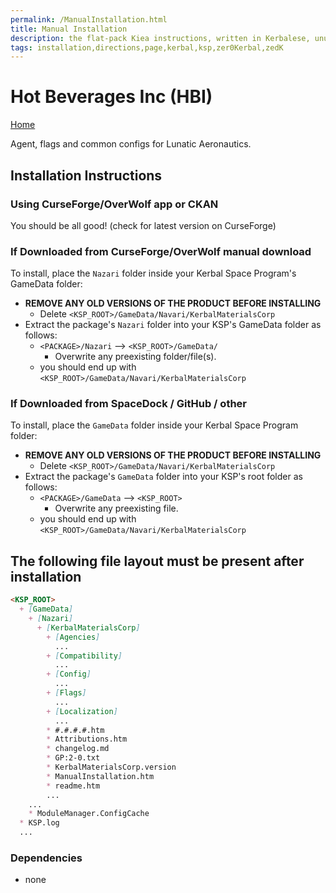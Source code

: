 ```yaml
---
permalink: /ManualInstallation.html
title: Manual Installation
description: the flat-pack Kiea instructions, written in Kerbalese, unusally present
tags: installation,directions,page,kerbal,ksp,zer0Kerbal,zedK
---
```

<!-- ManualInstallation.md v1.1.8.1
Hot Beverages Inc (HBI)
created: 01 Oct 2019
updated: 29 Jul 2022 -->

<!-- based upon work by Lisias -->

# Hot Beverages Inc (HBI)

[Home](./index.md)

Agent, flags and common configs for Lunatic Aeronautics.

## Installation Instructions

### Using CurseForge/OverWolf app or CKAN

You should be all good! (check for latest version on CurseForge)

### If Downloaded from CurseForge/OverWolf manual download

To install, place the `Nazari` folder inside your Kerbal Space Program's GameData folder:

* **REMOVE ANY OLD VERSIONS OF THE PRODUCT BEFORE INSTALLING**
  * Delete `<KSP_ROOT>/GameData/Navari/KerbalMaterialsCorp`
* Extract the package's `Nazari` folder into your KSP's GameData folder as follows:
  * `<PACKAGE>/Nazari` --> `<KSP_ROOT>/GameData/`
    * Overwrite any preexisting folder/file(s).
  * you should end up with `<KSP_ROOT>/GameData/Navari/KerbalMaterialsCorp`

### If Downloaded from SpaceDock / GitHub / other

To install, place the `GameData` folder inside your Kerbal Space Program folder:

* **REMOVE ANY OLD VERSIONS OF THE PRODUCT BEFORE INSTALLING**
  * Delete `<KSP_ROOT>/GameData/Navari/KerbalMaterialsCorp`
* Extract the package's `GameData` folder into your KSP's root folder as follows:
  * `<PACKAGE>/GameData` --> `<KSP_ROOT>`
    * Overwrite any preexisting file.
  * you should end up with `<KSP_ROOT>/GameData/Navari/KerbalMaterialsCorp`

## The following file layout must be present after installation

```markdown
<KSP_ROOT>
  + [GameData]
    + [Nazari]
      + [KerbalMaterialsCorp]
        + [Agencies]
          ...
        + [Compatibility]
          ...
        + [Config]
          ...
        + [Flags]
          ...
        + [Localization]
          ...
        * #.#.#.#.htm
        * Attributions.htm
        * changelog.md
        * GP:2-0.txt
        * KerbalMaterialsCorp.version
        * ManualInstallation.htm
        * readme.htm
        ...
    ...
    * ModuleManager.ConfigCache
  * KSP.log
  ...
```

### Dependencies

* none